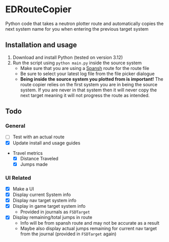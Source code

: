 # EDRouteCopier

Python code that takes a neutron plotter route and automatically copies the next system name for you when entering the previous target system

## Installation and usage

1. Download and install Python (tested on version 3.12)
2. Run the script using `python main.py` inside the source system
    - Make sure that you are using a [Spansh](https://www.spansh.co.uk/plotter) route for the route file
    - Be sure to select your latest log file from the file picker dialogue
    - **Being inside the source system you plotted from is important!** The route copier relies on the first system you are in being the source system. If you are never in that system then it will never copy the next target meaning it will not progress the route as intended.

## Todo

### General

- [ ] Test with an actual route
- [x] Update install and usage guides
- Travel metrics
  - [x] Distance Traveled
  - [x] Jumps made

### UI Related

- [x] Make a UI
- [x] Display current System info
- [x] Display nav target system info
- [x] Display in game target system info
  - Provided in journals as `FSDTarget`
- [x] Display remaining/total jumps in route
  - Info will be from spansh route and may not be accurate as a result
  - Maybe also display actual jumps remaining for current nav target from the journal (provided in `FSDTarget` again)
